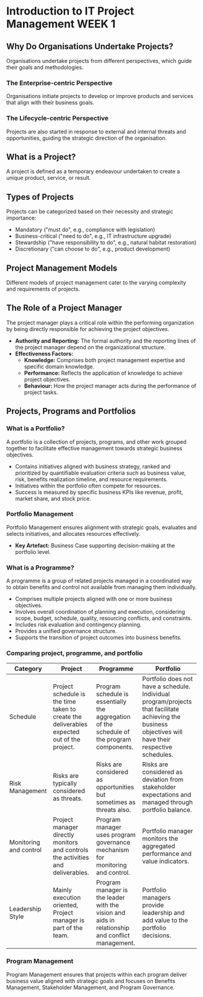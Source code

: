 # Introduction to IT Project Management WEEK 1

## Why Do Organisations Undertake Projects?
Organisations undertake projects from different perspectives, which guide their goals and methodologies.

### The Enterprise-centric Perspective
Organisations initiate projects to develop or improve products and services that align with their business goals.

### The Lifecycle-centric Perspective
Projects are also started in response to external and internal threats and opportunities, guiding the strategic direction of the organisation.

## What is a Project?
A project is defined as a temporary endeavour undertaken to create a unique product, service, or result.

## Types of Projects
Projects can be categorized based on their necessity and strategic importance:
- Mandatory ("must do", e.g., compliance with legislation)
- Business-critical ("need to do", e.g., IT infrastructure upgrade)
- Stewardship ("have responsibility to do", e.g., natural habitat restoration)
- Discretionary ("can choose to do", e.g., product development)

## Project Management Models
Different models of project management cater to the varying complexity and requirements of projects.

## The Role of a Project Manager
The project manager plays a critical role within the performing organization by being directly responsible for achieving the project objectives.

- **Authority and Reporting:** The formal authority and the reporting lines of the project manager depend on the organizational structure.
- **Effectiveness Factors:**
    - **Knowledge:** Comprises both project management expertise and specific domain knowledge.
    - **Performance:** Reflects the application of knowledge to achieve project objectives.
    - **Behaviour:** How the project manager acts during the performance of project tasks.

## Projects, Programs and Portfolios

### What is a Portfolio?
A portfolio is a collection of projects, programs, and other work grouped together to facilitate effective management towards strategic business objectives.

- Contains initiatives aligned with business strategy, ranked and prioritized by quantifiable evaluation criteria such as business value, risk, benefits realization timeline, and resource requirements.
- Initiatives within the portfolio often compete for resources.
- Success is measured by specific business KPIs like revenue, profit, market share, and stock price.

### Portfolio Management
Portfolio Management ensures alignment with strategic goals, evaluates and selects initiatives, and allocates resources effectively.

- **Key Artefact:** Business Case supporting decision-making at the portfolio level.

### What is a Programme?
A programme is a group of related projects managed in a coordinated way to obtain benefits and control not available from managing them individually.

- Comprises multiple projects aligned with one or more business objectives.
- Involves overall coordination of planning and execution, considering scope, budget, schedule, quality, resourcing conflicts, and constraints.
- Includes risk evaluation and contingency planning.
- Provides a unified governance structure.
- Supports the transition of project outcomes into business benefits.

### Comparing project, programme, and portfolio

| Category        | Project                                                 | Programme                                              | Portfolio                                              |
|-----------------|---------------------------------------------------------|--------------------------------------------------------|--------------------------------------------------------|
| Schedule        | Project schedule is the time taken to create the deliverables expected out of the project. | Program schedule is essentially the aggregation of the schedule of the program components. | Portfolio does not have a schedule. Individual program/projects that facilitate achieving the business objectives will have their respective schedules. |
| Risk Management | Risks are typically considered as threats.               | Risks are considered as opportunities but sometimes as threats also. | Risks are considered as deviation from stakeholder expectations and managed through portfolio balance. |
| Monitoring and control | Project manager directly monitors and controls the activities and deliverables. | Program manager uses program governance mechanism for monitoring and control. | Portfolio manager monitors the aggregated performance and value indicators. |
| Leadership Style | Mainly execution oriented, Project manager is part of the team. | Program manager is the leader with the vision and aids in relationship and conflict management. | Portfolio managers provide leadership and add value to the portfolio decisions. |

### Program Management
Program Management ensures that projects within each program deliver business value aligned with strategic goals and focuses on Benefits Management, Stakeholder Management, and Program Governance.
